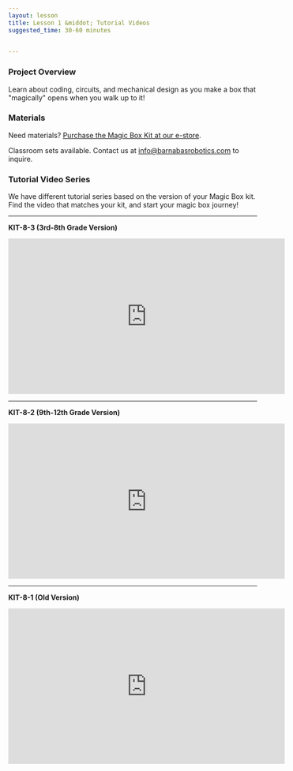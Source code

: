 ```yaml
---
layout: lesson
title: Lesson 1 &middot; Tutorial Videos
suggested_time: 30-60 minutes

      
---
```


### Project Overview

Learn about coding, circuits, and mechanical design as you make a box that "magically" opens when you walk up to it! 

### Materials

Need materials?  [Purchase the Magic Box Kit at our e-store](https://shop.barnabasrobotics.com/collections/kits-1/products/magic-box-kit).  

Classroom sets available.  Contact us at info@barnabasrobotics.com to inquire. 

### Tutorial Video Series

We have different tutorial series based on the version of your Magic Box kit.  Find the video that matches your kit, and start your magic box journey! 

------

**KIT-8-3 (3rd-8th Grade Version)**

<div class="video-responsive">
    <iframe width="560" height="315" src="https://www.youtube.com/embed/videoseries?si=yjMU1m_OGy0BqjT9&amp;list=PL0Z988iPSaSbYlD2dJL4IrCGlssX8nZOb" title="YouTube video player" frameborder="0" allow="accelerometer; autoplay; clipboard-write; encrypted-media; gyroscope; picture-in-picture; web-share" allowfullscreen></iframe>
</div>



------

**KIT-8-2 (9th-12th Grade Version)**

<div class="video-responsive">
    <iframe width="560" height="315" src="https://www.youtube.com/embed/videoseries?si=2S0PRG_edmZA0ATj&amp;list=PL0Z988iPSaSZ3Jychhr_725bLCoWF8sOs" title="YouTube video player" frameborder="0" allow="accelerometer; autoplay; clipboard-write; encrypted-media; gyroscope; picture-in-picture; web-share" allowfullscreen></iframe>
</div>

------

**KIT-8-1 (Old Version)**

<div class="video-responsive"><iframe width="560" height="315" src="https://www.youtube.com/embed/videoseries?si=jMnVkXHufOHFwZIZ&amp;list=PL0Z988iPSaSYQzHjr80v3feeuYbHjVVLk" title="YouTube video player" frameborder="0" allow="accelerometer; autoplay; clipboard-write; encrypted-media; gyroscope; picture-in-picture; web-share" allowfullscreen></iframe></div>
